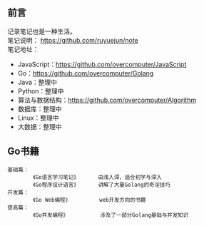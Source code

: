 ## 前言
记录笔记也是一种生活。  
笔记说明：  https://github.com/ruyuejun/note  
笔记地址：  
- JavaScript：https://github.com/overcomputer/JavaScript 
- Go：https://github.com/overcomputer/Golang  
- Java：整理中
- Python：整理中
- 算法与数据结构：https://github.com/overcomputer/Algorithm
- 数据库：整理中
- Linux：整理中
- 大数据：整理中

##  Go书籍
```
基础篇：
        《Go语言学习笔记》      由浅入深，适合初学与深入                 
        《Go程序设计语言》      讲解了大量Golang的奇淫技巧
开发篇：
        《Go Web编程》         web开发方向的书籍
提高篇：
        《Go并发编程》          涉及了一部分Golang基础与并发知识  
```
